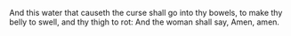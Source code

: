 And this water that causeth the curse shall go into thy bowels, to make thy belly to swell, and thy thigh to rot: And the woman shall say, Amen, amen.
